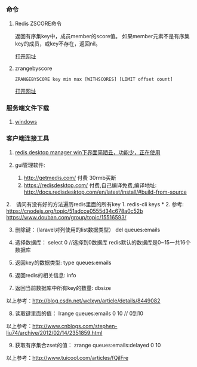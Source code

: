 ### 命令

1. Redis ZSCORE命令

    返回有序集key中，成员member的score值。
    如果member元素不是有序集key的成员，或key不存在，返回nil。
    
    [打开网址](http://www.redis.cn/commands/zscore.html)
    
2. zrangebyscore

    ````redis
    ZRANGEBYSCORE key min max [WITHSCORES] [LIMIT offset count]
    ````
    [打开网址](http://www.redis.cn/commands/zrangebyscore.html)
    
### 服务端文件下载

1. [windows](https://github.com/MSOpenTech/redis/releases)

### 客户端连接工具

1. [redis desktop manager win下界面简陋丑，功能少，正在使用](https://redisdesktop.com/download)

1. gui管理软件:
    1. http://getmedis.com/ 付费 30rmb买断
    2. https://redisdesktop.com/ 付费,自己编译免费,编译地址: http://docs.redisdesktop.com/en/latest/install/#build-from-source
    
2.　请问有没有好的方法遍历redis里面的所有key
    1. redis-cli keys *
    2. 参考: https://cnodejs.org/topic/51adcce0555d34c678a0c52b
        https://www.douban.com/group/topic/15516593/
        
3. 删除键：（laravel对列使用的list数据类型）
    del queues:emails
    
4. 选择数据库：
    select 0
    //选择到0数据库 redis默认的数据库是0~15一共16个数据库
    
5. 返回key的数据类型:
    type queues:emails

6. 返回redis的相关信息:
    info

7. 返回当前数据库中所有key的数量:
    dbsize
    
以上参考：http://blog.csdn.net/wclxyn/article/details/8449082

8. 读取键里面的值：
    lrange queues:emails 0 10 // 0到10

以上参考：http://www.cnblogs.com/stephen-liu74/archive/2012/02/14/2351859.html

9. 获取有序集合zset的值：
    zrange queues:emails:delayed 0 10
    
以上参考：http://www.tuicool.com/articles/fQjIFre
    